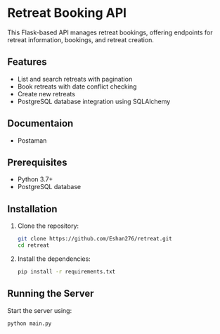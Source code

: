 # Retreat Booking API

This Flask-based API manages retreat bookings, offering endpoints for retreat information, bookings, and retreat creation.

## Features

- List and search retreats with pagination
- Book retreats with date conflict checking
- Create new retreats
- PostgreSQL database integration using SQLAlchemy

## Documentaion
- Postaman


## Prerequisites

- Python 3.7+
- PostgreSQL database

## Installation

1. Clone the repository:

   ```sh
   git clone https://github.com/Eshan276/retreat.git
   cd retreat
   ```

2. Install the dependencies:

   ```sh
   pip install -r requirements.txt
   ```

## Running the Server

Start the server using:

```sh
python main.py
```
